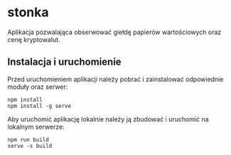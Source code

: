 # stonka
Aplikacja pozwalająca obserwować giełdę papierów wartościowych oraz cenę kryptowalut.

## Instalacja i uruchomienie
Przed uruchomieniem aplikacji należy pobrać i zainstalować odpowiednie moduły oraz serwer:
```
npm install
npm install -g serve
```
Aby uruchomić aplikację lokalnie należy ją zbudować i uruchomić na lokalnym serwerze:
```
npm run build
serve -s build
```
